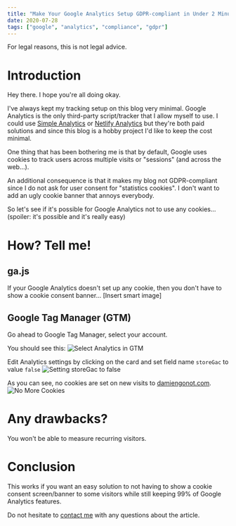 ```yaml
---
title: "Make Your Google Analytics Setup GDPR-compliant in Under 2 Minutes"
date: 2020-07-28
tags: ["google", "analytics", "compliance", "gdpr"]
---
```


For legal reasons, this is not legal advice.
# Introduction
Hey there. I hope you're all doing okay.

I've always kept my tracking setup on this blog very minimal. Google Analytics is the only third-party script/tracker that I allow myself to use. I could use [Simple Analytics](https://simpleanalytics.com/) or [Netlify Analytics](https://www.netlify.com/products/analytics/) but they're both paid solutions and since this blog is a hobby project I'd like to keep the cost minimal.

One thing that has been bothering me is that by default, Google uses cookies to track users across multiple visits or "sessions" (and across the web...).

An additional consequence is that it makes my blog not GDPR-compliant since I do not ask for user consent for "statistics cookies". I don't want to add an ugly cookie banner that annoys everybody.

So let's see if it's possible for Google Analytics not to use any cookies... (spoiler: it's possible and it's really easy)

# How? Tell me!
## ga.js
If your Google Analytics doesn't set up any cookie, then you don't have to show a cookie consent banner...
[Insert smart image]

## Google Tag Manager (GTM)
Go ahead to Google Tag Manager, select your account.

You should see this:
![Select Analytics in GTM](/images/gtm_analytics.png)

Edit Analytics settings by clicking on the card and set field name `storeGac` to value `false`
![Setting storeGac to false](/images/gtm_storeGac.png)

As you can see, no cookies are set on new visits to [damiengonot.com](https://www.damiengonot.com).
![No More Cookies](/images/no_more_cookies.png)

# Any drawbacks?
You won't be able to measure recurring visitors.

# Conclusion
This works if you want an easy solution to not having to show a cookie consent screen/banner to some visitors while still keeping 99% of Google Analytics features.

Do not hesitate to [contact me](/about) with any questions about the article.

